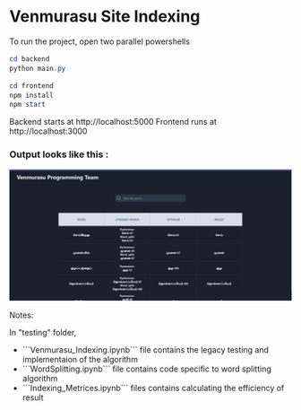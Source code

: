 # Venmurasu Site Indexing

To run the project, open two parallel powershells

```powershell
cd backend
python main.py
```

```powershell
cd frontend
npm install
npm start
```

Backend starts at http://localhost:5000
Frontend runs at http://localhost:3000

### Output looks like this :

<img src="testing\output.jpeg"></img>

Notes:

In "testing" folder,
<ul>
<li>```Venmurasu_Indexing.ipynb``` file contains the legacy testing and implementaion of the algorithm</li>
<li>```WordSplitting.ipynb``` file contains code specific to word splitting algorithm</li>
<li>```Indexing_Metrices.ipynb``` files contains calculating the efficiency of result</li>
</ul>
